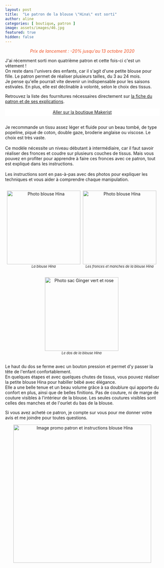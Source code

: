 ```yaml
---
layout: post
title:  "Le patron de la blouse \"Hina\" est sorti"
author: aline
categories: [ boutique, patron ]
image: assets/images/46.jpg
featured: true
hidden: false
---
```

<p style="color:#ef5022; text-align:center; font-style:italic;">Prix de lancement : -20% jusqu'au 13 octobre 2020</p>
J'ai récemment sorti mon quatrième patron et cette fois-ci c'est un vêtement !<br>
On reste dans l'univers des enfants, car il s'agit d'une petite blouse pour fille. Le patron permet de réaliser plusieurs tailles, du 3 au 24 mois.<br>
Je pense qu'elle pourrait vite devenir un indispensable pour les saisons estivales. En plus, elle est déclinable à volonté, selon le choix des tissus.<br>

Retrouvez la liste des fournitures nécessaires directement sur <a href="https://www.makerist.fr/patterns/la-blouse-hina-du-3-au-24-mois" target="_blank">la fiche du patron et de ses explications</a>.
 
<a class="makerist-link" style="
    background-color: white;
    margin-bottom: 2em;
    display: block;
    text-align: center;
    padding: .3em;" href="https://www.makerist.fr/users/tout_nouveau_tout_beau_fr" target="_blank">Aller sur la boutique Makerist</a>

Je recommande un tissu assez léger et fluide pour un beau tombé, de type popeline, piqué de coton, double gaze, broderie anglaise ou viscose. Le choix est très vaste.<br><br> 
Ce modèle nécessite un niveau débutant à intermédiaire, car il faut savoir réaliser des fronces et coudre sur plusieurs couches de tissus. Mais vous pouvez en profiter pour apprendre à faire ces fronces avec ce patron, tout est expliqué dans les instructions.<br><br> 
Les instructions sont en pas-à-pas avec des photos pour expliquer les techniques et vous aider à comprendre chaque manipulation.<br> 

<div float="left" style="text-align:center">
    <p style="display: inline-block; margin-right:.3em;"><img src="{{ site.url }}{{ site.baseurl }}/assets/images/47.jpg" width="240" alt="Photo blouse Hina"/><em style="display:block; font-size: .8em">La blouse Hina</em></p>
    <p style="display: inline-block; margin-right:.3em;"><img src="{{ site.url }}{{ site.baseurl }}/assets/images/48.jpg" width="240" alt="Photo blouse Hina "/><em style="display:block; font-size: .8em">Les fronces et manches de la blouse Hina</em></p>
    <p style="display: inline-block; margin-right:.3em;"><img src="{{ site.url }}{{ site.baseurl }}/assets/images/49.jpg" width="240" alt="Photo sac Ginger vert et rose"/><em style="display:block; font-size: .8em">Le dos de la blouse Hina</em></p>
</div>

Le haut du dos se ferme avec un bouton pression et permet d'y passer la tête de l'enfant confortablement.<br>
En quelques étapes et avec quelques chutes de tissus, vous pouvez réaliser la petite blouse Hina pour habiller bébé avec élégance.<br>
Elle a une belle tenue et un beau volume grâce à sa doublure qui apporte du confort en plus, ainsi que de belles finitions. Pas de couture, ni de marge de couture visibles à l'intérieur de la blouse. Les seules coutures visibles sont celles des manches et de l'ourlet du bas de la blouse.<br>

Si vous avez acheté ce patron, je compte sur vous pour me donner votre avis et me joindre pour toutes questions.<br>

<p style="text-align:center"><a href="https://www.makerist.fr/patterns/la-blouse-hina-du-3-au-24-mois" target="_blank"><img src="{{ site.url }}{{ site.baseurl }}/assets/images/Blouse_Hina_promo.png" width="450" alt="Image promo patron et instructions blouse Hina "/></a></p>
